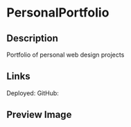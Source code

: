 # PersonalPortfolio

## Description
Portfolio of personal web design projects

## Links
Deployed:
GitHub:

## Preview Image